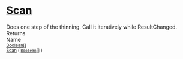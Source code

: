 # [Scan](./HSCPThinningStep-100664158.md)

Does one step of the thinning. Call it iteratively while ResultChanged.
Returns<img width=500/>Name
<br>
<sub>[Boolean](https://docs.microsoft.com/en-us/dotnet/api/System.Boolean)[]</sub><img width=500/><sub>[Scan](./HSCPThinningStep-100664158.md) ( [`Boolean`](https://docs.microsoft.com/en-us/dotnet/api/System.Boolean)[] )</sub><br>


